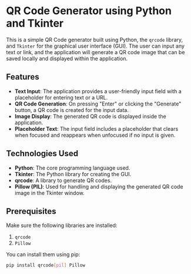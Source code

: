 # QR Code Generator using Python and Tkinter

This is a simple QR Code generator built using Python, the `qrcode` library, and `Tkinter` for the graphical user interface (GUI). The user can input any text or link, and the application will generate a QR code image that can be saved locally and displayed within the application.

## Features

- **Text Input**: The application provides a user-friendly input field with a placeholder for entering text or a URL.
- **QR Code Generation**: On pressing "Enter" or clicking the "Generate" button, a QR code is created for the input data.
- **Image Display**: The generated QR code is displayed inside the application.
- **Placeholder Text**: The input field includes a placeholder that clears when focused and reappears when unfocused if no input is given.
  
## Technologies Used

- **Python**: The core programming language used.
- **Tkinter**: The Python library for creating the GUI.
- **qrcode**: A library to generate QR codes.
- **Pillow (PIL)**: Used for handling and displaying the generated QR code image in the Tkinter window.

## Prerequisites

Make sure the following libraries are installed:

1. `qrcode`
2. `Pillow`

You can install them using pip:

```bash
pip install qrcode[pil] Pillow
